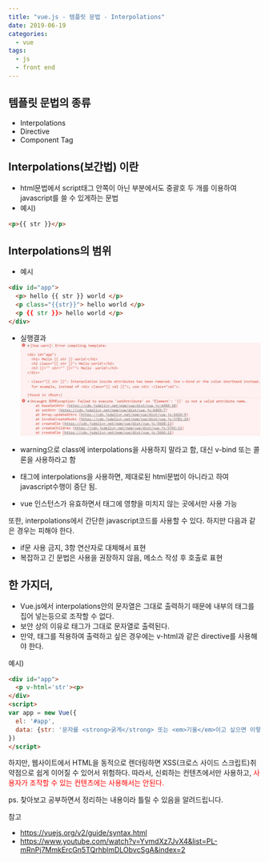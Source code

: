 ```yaml
---
title: "vue.js - 템플릿 문법 - Interpolations"
date: 2019-06-19
categories:
  - vue
tags:
  - js
  - front end
---
```


## 템플릿 문법의 종류

- Interpolations
- Directive
- Component Tag

## Interpolations(보간법) 이란

- html문법에서 script태그 안쪽이 아닌 부분에서도 중괄호 두 개를 이용하여 javascript를 쓸 수 있게하는 문법  
- 예시)

```html
<p>{{ str }}</p>
```  

## Interpolations의 범위

- 예시

```html
<div id="app">
  <p> hello {{ str }} world </p>
  <p class="{{str}}"> hello world </p>
  <p {{ str }}> hello world </p>
</div>
```

- 실행결과
![콘솔창 에러 화면](/images/vue_instance_range_error.JPG)  

- warning으로 class에 interpolations을 사용하지 말라고 함, 대신 v-bind 또는 콜론을 사용하라고 함
- 태그에 interpolations을 사용하면, 제대로된 html문법이 아니라고 하여 javascript수행이 중단 됨.
- vue 인스턴스가 유효하면서 태그에 영향을 미치지 않는 곳에서만 사용 가능  

또한, interpolations에서 간단한 javascript코드를 사용할 수 있다. 하지만 다음과 같은 경우는 피해야 한다.

- if문 사용 금지, 3항 연산자로 대체해서 표현
- 복잡하고 긴 문법은 사용을 권장하지 않음, 메소스 작성 후 호출로 표현

## 한 가지더,

- Vue.js에서 interpolations안의 문자열은 그대로 출력하기 때문에 내부의 태그를 집어 넣는등으로 조작할 수 없다.  
- 보안 상의 이유로 태그가 그대로 문자열로 출력된다.  
- 만약, 태그를 적용하여 출력하고 싶은 경우에는 v-html과 같은 directive를 사용해야 한다.

예시)

```html
<div id="app">
  <p v-html='str'><p>
</div>
<script>
var app = new Vue({
  el: '#app',
  data: {str: '문자를 <strong>굵게</strong> 또는 <em>기울</em>이고 싶으면 이렇게 해야합니다.'}
})
</script>
```

하지만, 웹사이트에서 HTML을 동적으로 렌더링하면 XSS(크로스 사이드 스크립트)취약점으로 쉽게 이어질 수 있어서 위험하다. 따라서, 신뢰하는 컨텐츠에서만 사용하고, <span style="color:red">사용자가 조작할 수 있는 컨텐츠에는 사용해서는 안된다.</span>

ps. 찾아보고 공부하면서 정리하는 내용이라 틀릴 수 있음을 알려드립니다.

참고

- <https://vuejs.org/v2/guide/syntax.html>
- <https://www.youtube.com/watch?v=YvmdXz7JvX4&list=PL-mRnPj7MmkErcGn5TQrhblmDLObvcSgA&index=2>
